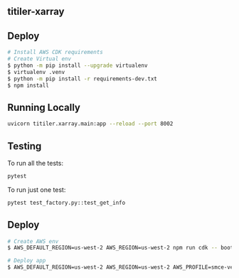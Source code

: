 ## titiler-xarray

## Deploy

```bash
# Install AWS CDK requirements
# Create Virtual env
$ python -m pip install --upgrade virtualenv
$ virtualenv .venv
$ python -m pip install -r requirements-dev.txt
$ npm install
```

## Running Locally

```bash
uvicorn titiler.xarray.main:app --reload --port 8002
```

## Testing

To run all the tests:

```bash
pytest
```

To run just one test:

```bash
pytest test_factory.py::test_get_info
```

## Deploy

```bash
# Create AWS env
$ AWS_DEFAULT_REGION=us-west-2 AWS_REGION=us-west-2 npm run cdk -- bootstrap

# Deploy app
$ AWS_DEFAULT_REGION=us-west-2 AWS_REGION=us-west-2 AWS_PROFILE=smce-veda-mfa npm run cdk -- deploy
```
